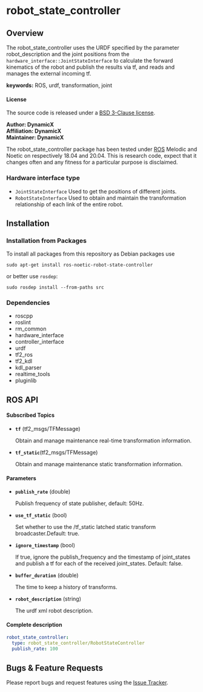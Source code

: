 # robot_state_controller

## Overview

The robot_state_controller uses the URDF specified by the parameter robot_description and the joint positions from the `hardware_interface::JointStateInterface` to calculate the forward kinematics of the robot and publish the results via tf, and reads and manages the external incoming tf.

**keywords:** ROS, urdf, transformation, joint

#### License

The source code is released under a [BSD 3-Clause license](https://github.com/rm-controls/rm_controllers/blob/master/LICENSE).

**Author: DynamicX<br />
Affiliation: DynamicX<br />
Maintainer: DynamicX**

The robot_state_controller package has been tested under [ROS](http://www.ros.org) Melodic and Noetic on respectively 18.04 and 20.04. This is research code, expect that it changes often and any fitness for a particular purpose is disclaimed.

### Hardware interface type

+ `JointStateInterface` Used to get the positions of different joints.
+ `RobotStateInterface` Used to obtain and maintain the transformation relationship of each link of the entire robot.

## Installation

### Installation from Packages

To install all packages from this repository as Debian packages use

```shell
sudo apt-get install ros-noetic-robot-state-controller
```

or better use `rosdep`:

```shell
sudo rosdep install --from-paths src
```

### Dependencies

* roscpp
* roslint
* rm_common
* hardware_interface
* controller_interface
* urdf
* tf2_ros
* tf2_kdl
* kdl_parser
* realtime_tools
* pluginlib

## ROS API

#### Subscribed Topics

* **`tf`** (tf2_msgs/TFMessage)

  Obtain and manage maintenance real-time transformation information.

* **`tf_static`**(tf2_msgs/TFMessage)

  Obtain and manage maintenance static transformation information.

#### Parameters

* **`publish_rate`** (double)

  Publish frequency of state publisher, default: 50Hz.

* **`use_tf_static`** (bool)

  Set whether to use the /tf_static latched static transform broadcaster.Default: true.

* **`ignore_timestamp`** (bool)

  If true, ignore the publish_frequency and the timestamp of joint_states and publish a tf for each of the received joint_states. Default: false.

* **`buffer_duration`** (double)

  The time to keep a history of transforms.

* **`robot_description`** (string)

  The urdf xml robot description.

#### Complete description

```yaml
robot_state_controller:
  type: robot_state_controller/RobotStateController
  publish_rate: 100
```

## Bugs & Feature Requests

Please report bugs and request features using the [Issue Tracker](https://github.com/rm-controls/rm_controllers/issues).
